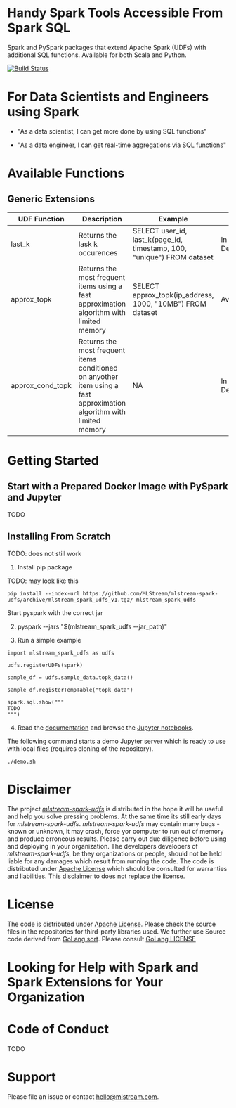 # Handy Spark Tools Accessible From Spark SQL

Spark and PySpark packages that extend Apache Spark (UDFs) with additional SQL functions.
Available for both Scala and Python.

[![Build Status](https://github.com/MLStream/mlstream-spark-udfs/workflows/build/badge.svg)](https://github.com/MLStream/mlstream-spark-udfs/actions)

# For Data Scientists and Engineers using Spark

- "As a data scientist, I can get more done by using SQL functions" 

- "As a data engineer, I can get real-time aggregations via SQL functions"

# Available Functions

## Generic Extensions

| UDF Function  | Description   | Example | Status |
| ------------- | ------------- | --------| -------|
| last_k        | Returns the lask k occurences  | SELECT user_id, last_k(page_id, timestamp, 100, "unique") FROM dataset | In Development |
| approx_topk   |  Returns the most frequent items using a fast approximation algorithm with limited memory   | SELECT approx_topk(ip_address, 1000, "10MB") FROM dataset | Available |
| approx_cond_topk   |  Returns the most frequent items conditioned on anyother item using a fast approximation algorithm with limited memory   | NA | In Development |



# Getting Started

## Start with a Prepared Docker Image with PySpark and Jupyter

TODO

## Installing From Scratch

TODO: does not still work

1. Install pip package

TODO: may look like this

```
pip install --index-url https://github.com/MLStream/mlstream-spark-udfs/archive/mlstream_spark_udfs_v1.tgz/ mlstream_spark_udfs
```

Start pyspark with the correct jar

2. pyspark --jars "$(mlstream_spark_udfs --jar_path)"

3. Run a simple example

```
import mlstream_spark_udfs as udfs

udfs.registerUDFs(spark)

sample_df = udfs.sample_data.topk_data()

sample_df.registerTempTable("topk_data")

spark.sql.show("""
TODO
""")
```

4. Read the [documentation](https://github.com/MLStream/mlstream-spark-udfs-docs) and browse 
the [Jupyter notebooks](https://github.com/MLStream/mlstream-spark-udfs/notebooks).

The following command starts a demo Jupyter server which is ready to use with local files (requires cloning of the repository).
 

```
./demo.sh
```


# Disclaimer

The project [*mlstream-spark-udfs*](https://github.com/MLStream/mlstream-spark-udfs) is distributed in the hope it will be useful and help you solve pressing problems.
At the same time its still early days for *mlstream-spark-udfs*. *mlstream-spark-udfs* may contain many bugs - known or
unknown, it may crash, force yor computer to run out of memory and produce erroneous results. Please carry out
due diligence before using and deploying in your organization. The developers developers of *mlstream-spark-udfs*, be they
organizations or people, should not be held liable
for any damages which result from running the code.
The code is distributed under [Apache License](LICENSE) which should be consulted for warranties and liabilities.
This disclaimer to does not replace the license.
 
# License

The code is distributed under [Apache License](LICENSE). Please check the source files in the repositories for third-party libraries used.
We further use Source code derived from [GoLang sort](https://golang.org/src/sort/sort.go). Please consult [GoLang LICENSE](https://golang.org/LICENSE)

# Looking for Help with Spark and Spark Extensions for Your Organization

# Code of Conduct

TODO

# Support

Please file an issue or contact hello@mlstream.com.




